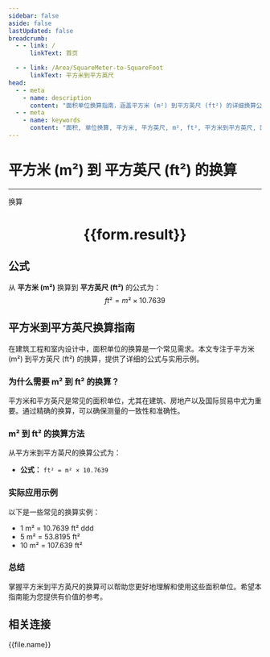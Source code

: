 ```yaml
---
sidebar: false
aside: false
lastUpdated: false
breadcrumb:
  - - link: /
      linkText: 首页

  - - link: /Area/SquareMeter-to-SquareFoot
      linkText: 平方米到平方英尺
head:
  - - meta
    - name: description
      content: "面积单位换算指南，涵盖平方米 (m²) 到平方英尺 (ft²) 的详细换算公式与说明。"
  - - meta
    - name: keywords
      content: "面积, 单位换算, 平方米, 平方英尺, m², ft², 平方米到平方英尺, 面积换算指南"
---
```

# 平方米 (m²) 到 平方英尺 (ft²) 的换算
---
<script setup>
import { onMounted, reactive, inject, ref } from 'vue'
import { NButton, NForm, NFormItem, NInput, NInputNumber, NSelect, NCard, useMessage,NGrid ,NGi } from 'naive-ui'
import { defineClientComponent } from 'vitepress'
import { Area } from '../../files';

const convert = inject('convert')

const form = reactive({
  number: null,
  result: '',
})

const convertHandler = () => {
  if (form.number !== null && !isNaN(form.number)) {
    const convertedValue = parseFloat(form.number) * 10.7639
    form.result = `${form.number}m² = ${convertedValue.toFixed(4)}ft²`
  } else {
    form.result = '请输入有效的数值。'
  }
}
</script>

<n-form size="large" :model="form">
  <n-form-item label="平方米 (m²)">
    <n-input-number v-model:value="form.number" placeholder="输入平方米" style="width: 100%" />
  </n-form-item>
  <n-form-item>
    <n-button type="info" @click="convertHandler" block>换算</n-button>
  </n-form-item>
</n-form>

<n-card  embedded :bordered="false" hoverable>
  <div  style="text-align:center">
    <h1>{{form.result}}</h1>
  </div>
</n-card>

## 公式

从 **平方米 (m²)** 换算到 **平方英尺 (ft²)** 的公式为：
$$ ft² = m² \times 10.7639 $$

## 平方米到平方英尺换算指南

在建筑工程和室内设计中，面积单位的换算是一个常见需求。本文专注于平方米 (m²) 到平方英尺 (ft²) 的换算，提供了详细的公式与实用示例。

### 为什么需要 m² 到 ft² 的换算？

平方米和平方英尺是常见的面积单位，尤其在建筑、房地产以及国际贸易中尤为重要。通过精确的换算，可以确保测量的一致性和准确性。

### m² 到 ft² 的换算方法

从平方米到平方英尺的换算公式为：

- **公式：** `ft² = m² × 10.7639`

### 实际应用示例

以下是一些常见的换算实例：

- 1 m² = 10.7639 ft²
ddd
- 5 m² = 53.8195 ft²
- 10 m² = 107.639 ft²

### 总结

掌握平方米到平方英尺的换算可以帮助您更好地理解和使用这些面积单位。希望本指南能为您提供有价值的参考。

## 相关连接
<n-grid x-gap="12" :cols="2">
  <n-gi v-for="(file, index) in Area" :key="index">
    <n-button
      text
      tag="a"
      :href="file.path"
      type="info"
    >
      {{file.name}}
    </n-button>
  </n-gi>
</n-grid>